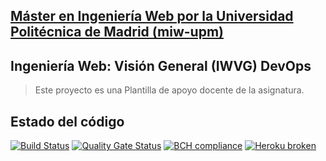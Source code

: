 ## [Máster en Ingeniería Web por la Universidad Politécnica de Madrid (miw-upm)](http://miw.etsisi.upm.es)
## Ingeniería Web: Visión General (IWVG) DevOps
> Este proyecto es una Plantilla de apoyo docente de la asignatura.

## Estado del código
[![Build Status](https://travis-ci.org/aamarinho/iwvg-devops-andrea-alvarez.svg?branch=develop)](https://travis-ci.org/aamarinho/iwvg-devops-andrea-alvarez)
[![Quality Gate Status](https://sonarcloud.io/api/project_badges/measure?project=es.upm.miw%3Aiwvg-devops-andrea-alvarez&metric=alert_status)](https://sonarcloud.io/dashboard?id=es.upm.miw%3Aiwvg-devops-andrea-alvarez)
[![BCH compliance](https://bettercodehub.com/edge/badge/aamarinho/iwvg-devops-andrea-alvarez?branch=develop)](https://bettercodehub.com/)
[![Heroku broken](https://iwvg-devops-andrea-alvarez.herokuapp.com/system/version-badge)](https://iwvg-devops-andrea-alvarez.herokuapp.com/swagger-ui.html)
